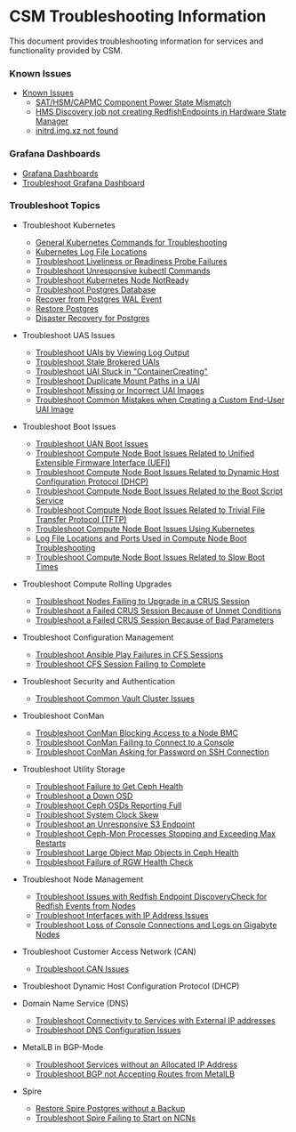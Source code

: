 # CSM Troubleshooting Information

This document provides troubleshooting information for services and functionality provided by CSM.

### Known Issues
 * [Known Issues](#known-issues)
    * [SAT/HSM/CAPMC Component Power State Mismatch](known_issues/component_power_state_mismatch.md)
    * [HMS Discovery job not creating RedfishEndpoints in Hardware State Manager](known_issues/discovery_job_not_creating_redfish_endpoints.md)
    * [initrd.img.xz not found](known_issues/initrd.img.zx_not_found.md) 
### Grafana Dashboards
    
* [Grafana Dashboards](../operations/system_management_health/Grafana_Dashboards_by_Component.md)
* [Troubleshoot Grafana Dashboard](../operations/system_management_health/Troubleshoot_Grafana_Dashboard.md)
### Troubleshoot Topics
 * Troubleshoot Kubernetes
    * [General Kubernetes Commands for Troubleshooting](kubernetes/Kubernetes_Troubleshooting_Information.md)
    * [Kubernetes Log File Locations](kubernetes/Kubernetes_Log_File_Locations.md)
    * [Troubleshoot Liveliness or Readiness Probe Failures](kubernetes/Troubleshoot_Liveliness_Readiness_Probe_Failures.md)
    * [Troubleshoot Unresponsive kubectl Commands](kubernetes/Troubleshoot_Unresponsive_kubectl_Commands.md)
    * [Troubleshoot Kubernetes Node NotReady](kubernetes/Troubleshoot_Kubernetes_Node_NotReady.md)
    * [Troubleshoot Postgres Database](../operations/kubernetes/Troubleshoot_Postgres_Database.md)
    * [Recover from Postgres WAL Event](../operations/kubernetes/Troubleshoot_Postgres_Database.md)
    * [Restore Postgres](../operations/kubernetes/Restore_Postgres.md)
    * [Disaster Recovery for Postgres](../operations/kubernetes/Disaster_Recovery_Postgres.md)
 * Troubleshoot UAS Issues
      * [Troubleshoot UAIs by Viewing Log Output](../operations/UAS_user_and_admin_topics/Troubleshoot_UAIs_by_Viewing_Log_Output.md)
      * [Troubleshoot Stale Brokered UAIs](../operations/UAS_user_and_admin_topics/Troubleshoot_Stale_Brokered_UAIs.md)
      * [Troubleshoot UAI Stuck in "ContainerCreating"](../operations/UAS_user_and_admin_topics/Troubleshoot_UAI_Stuck_in_ContainerCreating.md)
      * [Troubleshoot Duplicate Mount Paths in a UAI](../operations/UAS_user_and_admin_topics/Troubleshoot_Duplicate_Mount_Paths_in_a_UAI.md)
      * [Troubleshoot Missing or Incorrect UAI Images](../operations/UAS_user_and_admin_topics/Troubleshoot_Missing_or_Incorrect_UAI_Images.md)
      * [Troubleshoot Common Mistakes when Creating a Custom End-User UAI Image](../operations/UAS_user_and_admin_topics/Troubleshoot_Common_Mistakes_when_Creating_a_Custom_End-User_UAI_Image.md)
 * Troubleshoot Boot Issues
      * [Troubleshoot UAN Boot Issues](../operations/boot_orchestration/Troubleshoot_UAN_Boot_Issues.md)
      * [Troubleshoot Compute Node Boot Issues Related to Unified Extensible Firmware Interface (UEFI)](../operations/boot_orchestration/Troubleshoot_Compute_Node_Boot_Issues_Related_to_Unified_Extensible_Firmware_Interface_UEFI.md)
      * [Troubleshoot Compute Node Boot Issues Related to Dynamic Host Configuration Protocol (DHCP)](../operations/boot_orchestration/Troubleshoot_Compute_Node_Boot_Issues_Related_to_Dynamic_Host_Configuration_Protocol_DHCP.md)
      * [Troubleshoot Compute Node Boot Issues Related to the Boot Script Service](../operations/boot_orchestration/Troubleshoot_Compute_Node_Boot_Issues_Related_to_the_Boot_Script_Service_BSS.md)
      * [Troubleshoot Compute Node Boot Issues Related to Trivial File Transfer Protocol (TFTP)](../operations/boot_orchestration/Troubleshoot_Compute_Node_Boot_Issues_Related_to_Trivial_File_Transfer_Protocol_TFTP.md)
      * [Troubleshoot Compute Node Boot Issues Using Kubernetes](../operations/boot_orchestration/Troubleshoot_Compute_Node_Boot_Issues_Using_Kubernetes.md)
      * [Log File Locations and Ports Used in Compute Node Boot Troubleshooting](../operations/boot_orchestration/Log_File_Locations_and_Ports_Used_in_Compute_Node_Boot_Troubleshooting.md)
      * [Troubleshoot Compute Node Boot Issues Related to Slow Boot Times](../operations/boot_orchestration/Troubleshoot_Compute_Node_Boot_Issues_Related_to_Slow_Boot_Times.md)
 * Troubleshoot Compute Rolling Upgrades
      * [Troubleshoot Nodes Failing to Upgrade in a CRUS Session](../operations/compute_rolling_upgrades/Troubleshoot_Nodes_Failing_to_Upgrade_in_a_CRUS_Session.md)
      * [Troubleshoot a Failed CRUS Session Because of Unmet Conditions](../operations/compute_rolling_upgrades/Troubleshoot_a_Failed_CRUS_Session_Due_to_Unmet_Conditions.md)
      * [Troubleshoot a Failed CRUS Session Because of Bad Parameters](../operations/compute_rolling_upgrades/Troubleshoot_a_Failed_CRUS_Session_Due_to_Bad_Parameters.md)
 * Troubleshoot Configuration Management
      * [Troubleshoot Ansible Play Failures in CFS Sessions](../operations/configuration_management/Troubleshoot_Ansible_Play_Failures_in_CFS_Sessions.md)
      * [Troubleshoot CFS Session Failing to Complete](../operations/configuration_management/Troubleshoot_CFS_Session_Failing_to_Complete.md)
 * Troubleshoot Security and Authentication
      * [Troubleshoot Common Vault Cluster Issues](../operations/security_and_authentication/Troubleshoot_Common_Vault_Cluster_Issues.md)
 * Troubleshoot ConMan
      * [Troubleshoot ConMan Blocking Access to a Node BMC](../operations/conman/Troubleshoot_ConMan_Blocking_Access_to_a_Node_BMC.md)
      * [Troubleshoot ConMan Failing to Connect to a Console](../operations/conman/Troubleshoot_ConMan_Failing_to_Connect_to_a_Console.md)
      * [Troubleshoot ConMan Asking for Password on SSH Connection](../operations/conman/Troubleshoot_ConMan_Asking_for_Password_on_SSH_Connection.md)
 * Troubleshoot Utility Storage
      * [Troubleshoot Failure to Get Ceph Health](../operations/utility_storage/Troubleshoot_Failure_to_Get_Ceph_Health.md)
      * [Troubleshoot a Down OSD](../operations/utility_storage/Troubleshoot_a_Down_OSD.md)
      * [Troubleshoot Ceph OSDs Reporting Full](../operations/utility_storage/Troubleshoot_Ceph_OSDs_Reporting_Full.md)
      * [Troubleshoot System Clock Skew](../operations/utility_storage/Troubleshoot_System_Clock_Skew.md)
      * [Troubleshoot an Unresponsive S3 Endpoint](../operations/utility_storage/Troubleshoot_an_Unresponsive_S3_Endpoint.md)
      * [Troubleshoot Ceph-Mon Processes Stopping and Exceeding Max Restarts](../operations/utility_storage/Troubleshoot_Ceph-Mon_Processes_Stopping_and_Exceeding_Max_Restarts.md)
      * [Troubleshoot Large Object Map Objects in Ceph Health](../operations/utility_storage/Troubleshoot_Large_Object_Map_Objects_in_Ceph_Health.md)
      * [Troubleshoot Failure of RGW Health Check](../operations/utility_storage/Troubleshoot_RGW_Health_Check_Fail.md)
 * Troubleshoot Node Management
      * [Troubleshoot Issues with Redfish Endpoint DiscoveryCheck for Redfish Events from Nodes](../operations/node_management/Troubleshoot_Issues_with_Redfish_Endpoint_Discovery.md)
      * [Troubleshoot Interfaces with IP Address Issues](../operations/node_management/Troubleshoot_Interfaces_with_IP_Address_Issues.md)
      * [Troubleshoot Loss of Console Connections and Logs on Gigabyte Nodes](../operations/node_management/Troubleshoot_Loss_of_Console_Connections_and_Logs_on_Gigabyte_Nodes.md)
 * Troubleshoot Customer Access Network (CAN)
      * [Troubleshoot CAN Issues](../operations/network/customer_access_network/Troubleshoot_CAN_Issues.md)
 * Troubleshoot Dynamic Host Configuration Protocol (DHCP)
      
 * Domain Name Service (DNS)
      * [Troubleshoot Connectivity to Services with External IP addresses](../operations/network/external_dns/Troubleshoot_Systems_Not_Provisioned_with_External_IP_Addresses.md)
      * [Troubleshoot DNS Configuration Issues](../operations/network/external_dns/Troubleshoot_DNS_Configuration_Issues.md)
 * MetalLB in BGP-Mode
      * [Troubleshoot Services without an Allocated IP Address](../operations/network/metallb_bgp/Troubleshoot_Services_without_an_Allocated_IP_Address.md)
      * [Troubleshoot BGP not Accepting Routes from MetalLB](../operations/network/metallb_bgp/Troubleshoot_BGP_not_Accepting_Routes_from_MetalLB.md)
 * Spire
      * [Restore Spire Postgres without a Backup](../operations/spire/Restore_Spire_Postgres_without_a_Backup.md)
      * [Troubleshoot Spire Failing to Start on NCNs](../operations/spire/Troubleshoot_Spire_Failing_to_Start_on_NCNs.md)
<a name="known-issues"></a>


